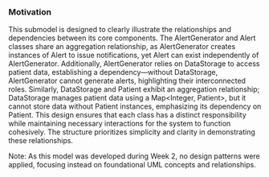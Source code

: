 ### Motivation
  This submodel is designed to clearly illustrate the relationships and dependencies between its core components. The AlertGenerator and Alert classes share an aggregation relationship, as AlertGenerator creates instances of Alert to issue notifications, yet Alert can exist independently of AlertGenerator. Additionally, AlertGenerator relies on DataStorage to access patient data, establishing a dependency—without DataStorage, AlertGenerator cannot generate alerts, highlighting their interconnected roles. Similarly, DataStorage and Patient exhibit an aggregation relationship; DataStorage manages patient data using a Map<Integer, Patient>, but it cannot store data without Patient instances, emphasizing its dependency on Patient. This design ensures that each class has a distinct responsibility while maintaining necessary interactions for the system to function cohesively. The structure prioritizes simplicity and clarity in demonstrating these relationships.

Note: As this model was developed during Week 2, no design patterns were applied, focusing instead on foundational UML concepts and relationships.